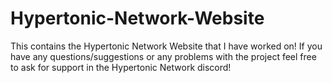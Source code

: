 # Hypertonic-Network-Website
This contains the Hypertonic Network Website that I have worked on! If you have any questions/suggestions or any problems with the project feel free to ask for support in the Hypertonic Network discord!
